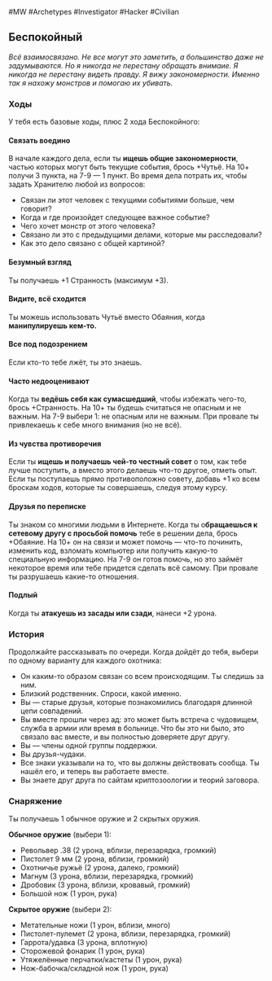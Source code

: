 #MW #Archetypes #Investigator #Hacker #Civilian 

## Беспокойный
*Всё взаимосвязано. Не все могут это заметить, а большинство даже не задумываются. Но я никогда не перестану обращать внимаие. Я никогда не перестану видеть правду. Я вижу закономерности. Именно так я нахожу монстров и помогаю их убивать.*

### Ходы
У тебя есть базовые ходы, плюс 2 хода Беспокойного: 

#### Связать воедино
В начале каждого дела, если ты **ищешь общие закономерности**, частью которых могут быть текущие события, брось +Чутьё. На 10+ получи 3 пункта, на 7-9 — 1 пункт. Во время дела потрать их, чтобы задать Хранителю любой из вопросов: 
-  Связан ли этот человек с текущими событиями больше, чем говорит? 
-  Когда и где произойдет следующее важное событие? 
-  Чего хочет монстр от этого человека? 
-  Связано ли это с предыдущими делами, которые мы расследовали? 
-  Как это дело связано с общей картиной? 

#### Безумный взгляд
Ты получаешь +1 Странность (максимум +3). 

#### Видите, всё сходится
Ты можешь использовать Чутьё вместо Обаяния, когда **манипулируешь кем-то.** 

#### Все под подозрением
Если кто-то тебе лжёт, ты это знаешь. 

#### Часто недооценивают
Когда ты **ведёшь себя как сумасшедший**, чтобы избежать чего-то, брось +Странность. На 10+ ты будешь считаться не опасным и не важным. На 7-9 выбери 1: не опасным или не важным. При провале ты привлекаешь к себе много внимания (но не всё). 

#### Из чувства противоречия
Если ты **ищешь и получаешь чей-то честный совет** о том, как тебе лучше поступить, а вместо этого делаешь что-то другое, отметь опыт. Если ты поступаешь прямо противоположно совету, добавь +1 ко всем броскам ходов, которые ты совершаешь, следуя этому курсу. 

#### Друзья по переписке
Ты знаком со многими людьми в Интернете. Когда ты о**бращаешься к сетевому другу с просьбой помочь** тебе в решении дела, брось +Обаяние. На 10+ он на связи и может помочь — что-то починить, изменить код, взломать компьютер или получить какую-то специальную информацию. На 7-9 он готов помочь, но это займёт некоторое время или тебе придется сделать всё самому. При провале ты разрушаешь какие-то отношения. 

#### Подлый
Когда ты **атакуешь из засады или сзади**, нанеси +2 урона. 

### История
Продолжайте рассказывать по очереди. Когда дойдёт до тебя, выбери по одному варианту для каждого охотника: 
-  Он каким-то образом связан со всем происходящим. Ты следишь за ним. 
-  Близкий родственник. Спроси, какой именно. 
-  Вы — старые друзья, которые познакомились благодаря длинной цепи совпадений. 
-  Вы вместе прошли через ад: это может быть встреча с чудовищем, служба в армии или время в больнице. Что бы это ни было, это связало вас вместе, и вы полностью доверяете друг другу. 
-  Вы — члены одной группы поддержки. 
-  Вы друзья-чудаки. 
-  Все знаки указывали на то, что вы должны действовать сообща. Ты нашёл его, и теперь вы работаете вместе. 
-  Вы знаете друг друга по сайтам криптозоологии и теорий заговора. 

### Снаряжение
Ты получаешь 1 обычное оружие и 2 скрытых оружия. 

**Обычное оружие** (выбери 1): 
- Револьвер .38 (2 урона, вблизи, перезарядка, громкий) 
- Пистолет 9 мм (2 урона, вблизи, громкий) 
- Охотничье ружьё (2 урона, далеко, громкий) 
- Магнум (3 урона, вблизи, перезарядка, громкий) 
- Дробовик (3 урона, вблизи, кровавый, громкий) 
- Большой нож (1 урон, рука) 
 
**Скрытое оружие** (выбери 2): 
- Метательные ножи (1 урон, вблизи, много) 
- Пистолет-пулемет (2 урона, вблизи, перезарядка, громкий) 
- Гаррота/удавка (3 урона, вплотную) 
- Сторожевой фонарик (1 урон, рука) 
- Утяжелённые перчатки/кастеты (1 урон, рука) 
- Нож-бабочка/складной нож (1 урон, рука)